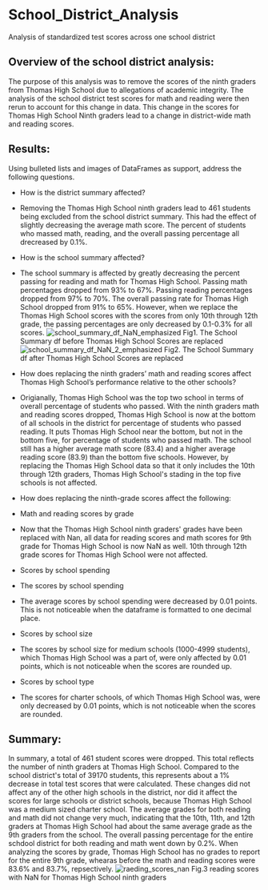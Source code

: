 # School_District_Analysis
Analysis of standardized test scores across one school district

## Overview of the school district analysis: 
The purpose of this analysis was to remove the scores of the ninth graders from Thomas High School due to allegations of academic integrity. The analysis of the school district test scores for math and reading were then rerun to account for this change in data. This change in the scores for Thomas High School Ninth graders lead to a change in district-wide math and reading scores.

## Results: 
Using bulleted lists and images of DataFrames as support, address the following questions.

- How is the district summary affected?
- Removing the Thomas High School ninth graders lead to 461 students being excluded from the school district summary. This had the effect of slightly decreasing the average math score. The percent of students who massed math, reading, and the overall passing percentage all drecreased by 0.1%.
- How is the school summary affected?
- The school summary is affected by greatly decreasing the percent passing for reading and math for Thomas High School. Passing math percentages dropped from 93% to 67%. Passing reading percentages dropped from 97% to 70%. The overall passing rate for Thomas High School dropped from 91% to 65%. However, when we replace the Thomas High School scores with the scores from only 10th through 12th grade, the passing percentages are only decreased by 0.1-0.3% for all scores.
![school_summary_df_NaN_emphasized](https://user-images.githubusercontent.com/95397823/151682703-6bb9b35b-ed16-4e6a-a10f-5836ff3deed6.png)
Fig1. The School Summary df before Thomas High School Scores are replaced
![school_summary_df_NaN_2_emphasized](https://user-images.githubusercontent.com/95397823/151682719-dd7479b0-254c-41b1-b953-84f453add22c.png)
Fig2. The School Summary df after Thomas High School Scores are replaced

- How does replacing the ninth graders’ math and reading scores affect Thomas High School’s performance relative to the other schools?
- Origianally, Thomas High School was the top two school in terms of overall percentage of students who passed. With the ninth graders math and reading scores dropped, Thomas High School is now at the bottom of all schools in the district for percentage of students who passed reading. It puts Thomas High School near the bottom, but not in the bottom five, for percentage of students who passed math. The school still has a higher average math score (83.4) and a higher average reading score (83.9) than the bottom five schools. However, by replacing the Thomas High School data so that it only includes the 10th through 12th graders, Thomas High School's stading in the top five schools is not affected.
- How does replacing the ninth-grade scores affect the following:
- Math and reading scores by grade
- Now that the Thomas High School ninth graders' grades have been replaced with Nan, all data for reading scores and math scores for 9th grade for Thomas High School is now NaN as well. 10th through 12th grade scores for Thomas High School were not affected.
- Scores by school spending
- The scores by school spending
- The average scores by school spending were decreased by 0.01 points. This is not noticeable when the dataframe is formatted to one decimal place.
- Scores by school size
- The scores by school size for medium schools (1000-4999 students), which Thomas High School was a part of, were only affected by 0.01 points, which is not noticeable when the scores are rounded up.
- Scores by school type
- The scores for charter schools, of which Thomas High School was, were only decreased by 0.01 points, which is not noticeable when the scores are rounded.

## Summary: 
In summary, a total of 461 student scores were dropped. This total reflects the number of ninth graders at Thomas High School. Compared to the school district's total of 39170 students, this represents about a 1% decrease in total test scores that were calculated. These changes did not affect any of the other high schools in the district, nor did it affect the scores for large schools or district schools, because Thomas High School was a medium sized charter school. The average grades for both reading and math did not change very much, indicating that the 10th, 11th, and 12th graders at Thomas High School had about the same average grade as the 9th graders from the school. The overall passing percentage for the entire schdool district for both reading and math went down by 0.2%. When analyzing the scores by grade, Thomas High School has no grades to report for the entire 9th grade, whearas before the math and reading scores were 83.6% and 83.7%, repsectively.
![raeding_scores_nan](https://user-images.githubusercontent.com/95397823/151683048-2b2c48af-e346-46d5-9f4e-71d187b3ed52.PNG)
Fig.3 reading scores with NaN for Thomas High School ninth graders
